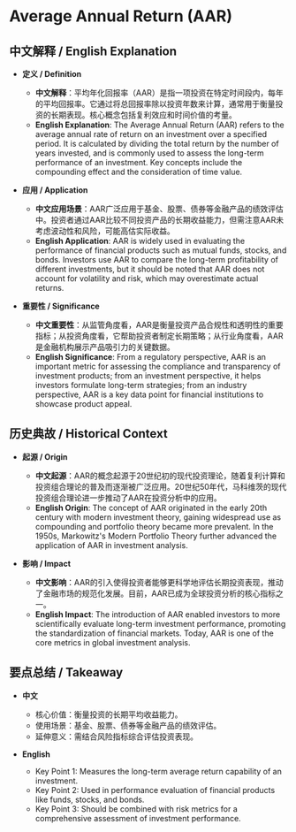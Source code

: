 # Average Annual Return (AAR)

## 中文解释 / English Explanation

* **定义 / Definition**  
  - **中文解释**：平均年化回报率（AAR）是指一项投资在特定时间段内，每年的平均回报率。它通过将总回报率除以投资年数来计算，通常用于衡量投资的长期表现。核心概念包括复利效应和时间价值的考量。  
  - **English Explanation**: The Average Annual Return (AAR) refers to the average annual rate of return on an investment over a specified period. It is calculated by dividing the total return by the number of years invested, and is commonly used to assess the long-term performance of an investment. Key concepts include the compounding effect and the consideration of time value.

* **应用 / Application**  
  - **中文应用场景**：AAR广泛应用于基金、股票、债券等金融产品的绩效评估中。投资者通过AAR比较不同投资产品的长期收益能力，但需注意AAR未考虑波动性和风险，可能高估实际收益。  
  - **English Application**: AAR is widely used in evaluating the performance of financial products such as mutual funds, stocks, and bonds. Investors use AAR to compare the long-term profitability of different investments, but it should be noted that AAR does not account for volatility and risk, which may overestimate actual returns.

* **重要性 / Significance**  
  - **中文重要性**：从监管角度看，AAR是衡量投资产品合规性和透明性的重要指标；从投资角度看，它帮助投资者制定长期策略；从行业角度看，AAR是金融机构展示产品吸引力的关键数据。  
  - **English Significance**: From a regulatory perspective, AAR is an important metric for assessing the compliance and transparency of investment products; from an investment perspective, it helps investors formulate long-term strategies; from an industry perspective, AAR is a key data point for financial institutions to showcase product appeal.

## 历史典故 / Historical Context

* **起源 / Origin**  
  - **中文起源**：AAR的概念起源于20世纪初的现代投资理论，随着复利计算和投资组合理论的普及而逐渐被广泛应用。20世纪50年代，马科维茨的现代投资组合理论进一步推动了AAR在投资分析中的应用。  
  - **English Origin**: The concept of AAR originated in the early 20th century with modern investment theory, gaining widespread use as compounding and portfolio theory became more prevalent. In the 1950s, Markowitz's Modern Portfolio Theory further advanced the application of AAR in investment analysis.

* **影响 / Impact**  
  - **中文影响**：AAR的引入使得投资者能够更科学地评估长期投资表现，推动了金融市场的规范化发展。目前，AAR已成为全球投资分析的核心指标之一。  
  - **English Impact**: The introduction of AAR enabled investors to more scientifically evaluate long-term investment performance, promoting the standardization of financial markets. Today, AAR is one of the core metrics in global investment analysis.

## 要点总结 / Takeaway

* **中文**  
  - 核心价值：衡量投资的长期平均收益能力。  
  - 使用场景：基金、股票、债券等金融产品的绩效评估。  
  - 延伸意义：需结合风险指标综合评估投资表现。  

* **English**  
  - Key Point 1: Measures the long-term average return capability of an investment.  
  - Key Point 2: Used in performance evaluation of financial products like funds, stocks, and bonds.  
  - Key Point 3: Should be combined with risk metrics for a comprehensive assessment of investment performance.